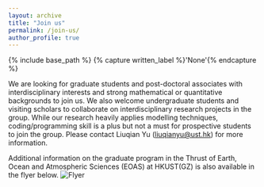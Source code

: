 ```yaml
---
layout: archive
title: "Join us"
permalink: /join-us/
author_profile: true
---
```



{% include base_path %}
{% capture written_label %}'None'{% endcapture %}

We are looking for graduate students and post-doctoral associates with interdisciplinary interests and strong mathematical or quantitative backgrounds to join us. We also welcome undergraduate students and visiting scholars to collaborate on interdisciplinary research projects in the group. While our research heavily applies modelling techniques, coding/programming skill is a plus but not a must for prospective students to join the group. Please contact Liuqian Yu (liuqianyu@ust.hk) for more information.   

Additional information on the graduate program in the Thrust of Earth, Ocean and Atmospheric Sciences (EOAS) at HKUST(GZ) is also available in the flyer below.
![Flyer](https://yuliuqian.github.io/images/HKUST_GZ_EOAS_PhDMphil_flyer.jpg)
